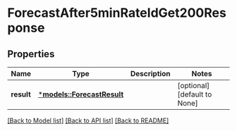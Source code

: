 # ForecastAfter5minRateIdGet200Response

## Properties
Name | Type | Description | Notes
------------ | ------------- | ------------- | -------------
**result** | [***models::ForecastResult**](ForecastResult.md) |  | [optional] [default to None]

[[Back to Model list]](../README.md#documentation-for-models) [[Back to API list]](../README.md#documentation-for-api-endpoints) [[Back to README]](../README.md)


